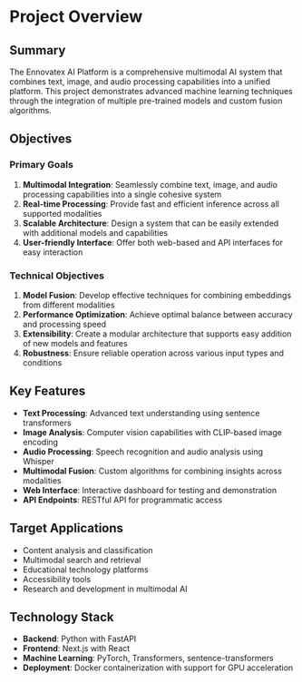# Project Overview

## Summary

The Ennovatex AI Platform is a comprehensive multimodal AI system that combines text, image, and audio processing capabilities into a unified platform. This project demonstrates advanced machine learning techniques through the integration of multiple pre-trained models and custom fusion algorithms.

## Objectives

### Primary Goals

1. **Multimodal Integration**: Seamlessly combine text, image, and audio processing capabilities into a single cohesive system
2. **Real-time Processing**: Provide fast and efficient inference across all supported modalities
3. **Scalable Architecture**: Design a system that can be easily extended with additional models and capabilities
4. **User-friendly Interface**: Offer both web-based and API interfaces for easy interaction

### Technical Objectives

1. **Model Fusion**: Develop effective techniques for combining embeddings from different modalities
2. **Performance Optimization**: Achieve optimal balance between accuracy and processing speed
3. **Extensibility**: Create a modular architecture that supports easy addition of new models and features
4. **Robustness**: Ensure reliable operation across various input types and conditions

## Key Features

- **Text Processing**: Advanced text understanding using sentence transformers
- **Image Analysis**: Computer vision capabilities with CLIP-based image encoding
- **Audio Processing**: Speech recognition and audio analysis using Whisper
- **Multimodal Fusion**: Custom algorithms for combining insights across modalities
- **Web Interface**: Interactive dashboard for testing and demonstration
- **API Endpoints**: RESTful API for programmatic access

## Target Applications

- Content analysis and classification
- Multimodal search and retrieval
- Educational technology platforms
- Accessibility tools
- Research and development in multimodal AI

## Technology Stack

- **Backend**: Python with FastAPI
- **Frontend**: Next.js with React
- **Machine Learning**: PyTorch, Transformers, sentence-transformers
- **Deployment**: Docker containerization with support for GPU acceleration